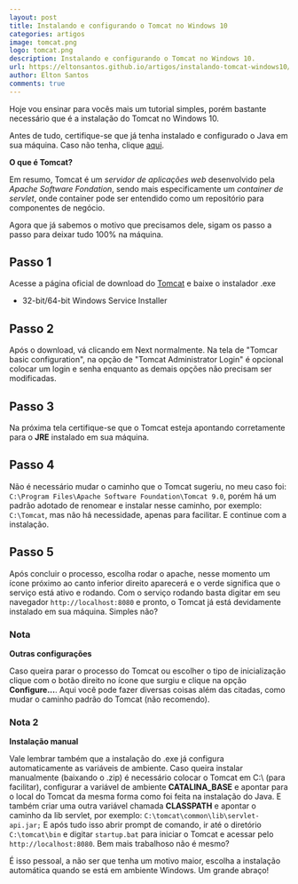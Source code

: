 ```yaml
---
layout: post
title: Instalando e configurando o Tomcat no Windows 10
categories: artigos
image: tomcat.png
logo: tomcat.png
description: Instalando e configurando o Tomcat no Windows 10.
url: https://eltonsantos.github.io/artigos/instalando-tomcat-windows10/
author: Elton Santos
comments: true
---
```


<p class="intro"><span class="dropcap">H</span>oje vou ensinar para vocês mais um tutorial simples, porém bastante necessário que é a instalação do Tomcat no Windows 10.</p>

Antes de tudo, certifique-se que já tenha instalado e configurado o Java em sua máquina. Caso não tenha, clique [aqui](https://eltonsantos.github.io/artigos/instalando-e-configurando-o-java-no-windows-10/).


**O que é Tomcat?**

Em resumo, Tomcat é um _servidor de aplicações web_ desenvolvido pela _Apache Software Fondation_, sendo mais especificamente um _container de servlet_, onde container pode ser entendido como um repositório para componentes de negócio.

Agora que já sabemos o motivo que precisamos dele, sigam os passo a passo para deixar tudo 100% na máquina.

## Passo 1

Acesse a página oficial de download do [Tomcat](http://tomcat.apache.org/download-90.cgi) e baixe o instalador .exe
* 32-bit/64-bit Windows Service Installer

## Passo 2

Após o download, vá clicando em Next normalmente. Na tela de "Tomcar basic configuration", na opção de "Tomcat Administrator Login" é opcional colocar um login e senha enquanto as demais opções não precisam ser modificadas.

## Passo 3

Na próxima tela certifique-se que o Tomcat esteja apontando corretamente para o **JRE** instalado em sua máquina.

## Passo 4

Não é necessário mudar o caminho que o Tomcat sugeriu, no meu caso foi:
```C:\Program Files\Apache Software Foundation\Tomcat 9.0```, porém há um padrão adotado de renomear e instalar nesse caminho, por exemplo: ```C:\Tomcat```, mas não há necessidade, apenas para facilitar. E continue com a instalação.

## Passo 5

Após concluir o processo, escolha rodar o apache, nesse momento um ícone próximo ao canto inferior direito aparecerá e o verde significa que o serviço está ativo e rodando. Com o serviço rodando basta digitar em seu navegador ```http://localhost:8080``` e pronto, o Tomcat já está devidamente instalado em sua máquina. Simples não?

### Nota

**Outras configurações**

Caso queira parar o processo do Tomcat ou escolher o tipo de inicialização clique com o botão direito no ícone que surgiu e clique na opção **Configure...**. Aqui você pode fazer diversas coisas além das citadas, como mudar o caminho padrão do Tomcat (não recomendo).

### Nota 2

**Instalação manual**

Vale lembrar também que a instalação do .exe já configura automaticamente as variáveis de ambiente. Caso queira instalar manualmente (baixando o .zip) é necessário colocar o Tomcat em C:\ (para facilitar), configurar a variável de ambiente **CATALINA_BASE** e apontar para o local do Tomcat da mesma forma como foi feita na instalação do Java. E também criar uma outra variável chamada **CLASSPATH** e apontar o caminho da lib servlet, por exemplo: ```C:\tomcat\common\lib\servlet-api.jar;```
E após tudo isso abrir prompt de comando, ir até o diretório ```C:\tomcat\bin``` e digitar ```startup.bat``` para iniciar o Tomcat e acessar pelo ```http://localhost:8080```. Bem mais trabalhoso não é mesmo?


É isso pessoal, a não ser que tenha um motivo maior, escolha a instalação automática quando se está em ambiente Windows. Um grande abraço!
